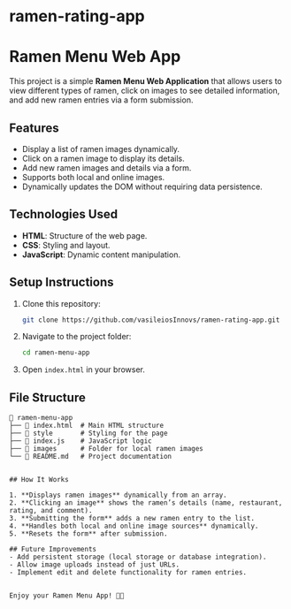 # ramen-rating-app
# Ramen Menu Web App

This project is a simple **Ramen Menu Web Application** that allows users to view different types of ramen, click on images to see detailed information, and add new ramen entries via a form submission.

## Features

- Display a list of ramen images dynamically.
- Click on a ramen image to display its details.
- Add new ramen images and details via a form.
- Supports both local and online images.
- Dynamically updates the DOM without requiring data persistence.

## Technologies Used

- **HTML**: Structure of the web page.
- **CSS**: Styling and layout.
- **JavaScript**: Dynamic content manipulation.

## Setup Instructions

1. Clone this repository:
   ```sh
   git clone https://github.com/vasileiosInnovs/ramen-rating-app.git
   ```
2. Navigate to the project folder:
   ```sh
   cd ramen-menu-app
   ```
3. Open `index.html` in your browser.

## File Structure

```
📂 ramen-menu-app
├── 📜 index.html  # Main HTML structure
├── 📂 style       # Styling for the page
├── 📜 index.js    # JavaScript logic
├── 📂 images      # Folder for local ramen images
└── 📜 README.md   # Project documentation


## How It Works

1. **Displays ramen images** dynamically from an array.
2. **Clicking an image** shows the ramen’s details (name, restaurant, rating, and comment).
3. **Submitting the form** adds a new ramen entry to the list.
4. **Handles both local and online image sources** dynamically.
5. **Resets the form** after submission.

## Future Improvements
- Add persistent storage (local storage or database integration).
- Allow image uploads instead of just URLs.
- Implement edit and delete functionality for ramen entries.


Enjoy your Ramen Menu App! 🍜😃